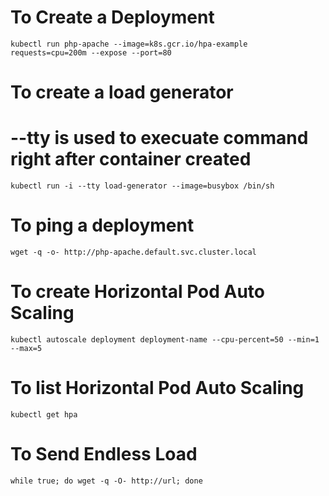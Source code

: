 # To Create a Deployment
`kubectl run php-apache --image=k8s.gcr.io/hpa-example requests=cpu=200m --expose --port=80`

# To create a load generator 
# --tty is used to execuate command right after container created
`kubectl run -i --tty load-generator --image=busybox /bin/sh`

# To ping a deployment
`wget -q -o- http://php-apache.default.svc.cluster.local`

# To create Horizontal Pod Auto Scaling
`kubectl autoscale deployment deployment-name --cpu-percent=50 --min=1 --max=5`

# To list Horizontal Pod Auto Scaling
`kubectl get hpa`

# To Send Endless Load 
`while true; do wget -q -O- http://url; done`
